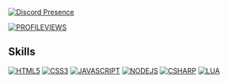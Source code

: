[![Discord Presence](https://lanyard.cnrad.dev/api/1091791522116149419)](https://discord.com/users/1091791522116149419)

[![PROFILEVIEWS](https://komarev.com/ghpvc/?username=mopsfl&style=flat-square)](https://github.com/mopsfl)

## Skills
[![HTML5](https://img.shields.io/badge/HTML5-E34F26?style=flat-square&logo=html5&logoColor=white)](https://github.com/mopsfl?tab=repositories&language=html)
[![CSS3](https://img.shields.io/badge/CSS3-1572B6?style=flat-square&logo=css3&logoColor=white)](https://github.com/mopsfl?tab=repositories&language=css)
[![JAVASCRIPT](https://img.shields.io/badge/NodeJS-323330?style=flat-square&logo=nodedotjs&logoColor=3c873a)](https://github.com/mopsfl?tab=repositories&language=javascript)
[![NODEJS](https://img.shields.io/badge/JavaScript-323330?style=flat-square&logo=javascript&logoColor=F7DF1E)](https://github.com/mopsfl?tab=repositories&language=javascript)
[![CSHARP](https://img.shields.io/badge/C%23-239120?style=flat-square&logo=c-sharp&logoColor=white)](https://github.com/mopsfl?tab=repositories&language=csharp)
[![LUA](https://img.shields.io/badge/LUA/LUAU-00008b?style=flat-square&logo=lua&logoColor=ffffff)](https://github.com/mopsfl?tab=repositories&language=lua)
